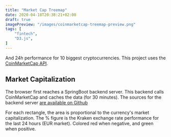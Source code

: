 ```yaml
---
title: "Market Cap Treemap"
date: 2020-04-18T20:38:21+02:00
draft: true
imagePreview: "/images/coinmarketcap-treemap-preview.png"
tags: [
    "fintech",
    "D3.js",
]
---
```


And 24h performance for 10 biggest cryptocurrencies. This project uses the [CoinMarketCap API](https://coinmarketcap.com/api/). 

<!--more-->

## Market Capitalization

The browser first reaches a SpringBoot backend server. This backend calls CoinMarketCap and caches the data (for 30 minutes). The sources for the backend server [are available on Github](https://github.com/avergnaud/coinmarketcap-px)
<div class="first-post-visualisation">
    <div class="lds-container">
        <div class="lds-ring"><div></div><div></div><div></div><div></div></div>
    </div>
</div>
<script src = "https://cdnjs.cloudflare.com/ajax/libs/d3/5.15.0/d3.js"></script>
<script src = "/script/coinmarketcap-treemap.js"></script> 

For each rectangle, the area is proportional to the currency's market capitalization. The % figure is the Kraken exchange rate performance for the last 24 hours (EUR market). Colored red when negative, and green when positive.
